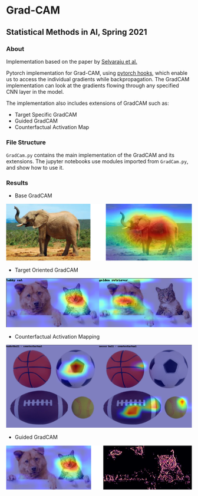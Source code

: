 # Grad-CAM
## Statistical Methods in AI, Spring 2021

### About
Implementation based on the paper by [Selvaraju et al.](https://arxiv.org/pdf/1610.02391.pdf)

Pytorch implementation for Grad-CAM, using [pytorch hooks](https://pytorch.org/tutorials/beginner/former_torchies/nnft_tutorial.html), which enable us to access the individual gradients while backpropagation. The GradCAM implementation can look at the gradients flowing through any specified CNN layer in the model.

The implementation also includes extensions of GradCAM such as:
- Target Specific GradCAM
- Guided GradCAM
- Counterfactual Activation Map

### File Structure
`GradCam.py` contains the main implementation of the GradCAM and its extensions. The jupyter notebooks use modules imported from `GradCam.py`, and show how to use it.

### Results
- Base GradCAM

![Base GradCAM](sample_images/base_gradcam.png)

- Target Oriented GradCAM

![Target Oriented GradCAM](sample_images/dog_and_cat_res.png)

- Counterfactual​ Activation Mapping
<img src="sample_images/counterfactual_res.png" alt="Counterfactual​ Activation Mapping" width="1000"/>

- ​Guided GradCAM

![Guided GradCAM](sample_images/guided_gradcam_res.png)
